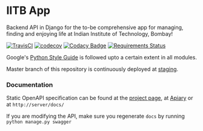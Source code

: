 # IITB App
Backend API in Django for the to-be comprehensive app for managing, finding and enjoying life at Indian Institute of Technology, Bombay!

[![TravisCI](https://api.travis-ci.org/wncc/IITBapp.svg?branch=master)](https://travis-ci.org/wncc/IITBapp)
[![codecov](https://codecov.io/gh/wncc/IITBapp/branch/master/graph/badge.svg)](https://codecov.io/gh/wncc/IITBapp)
[![Codacy Badge](https://api.codacy.com/project/badge/Grade/7e6a386dbec649c99aa6a10218cc3768)](https://www.codacy.com/app/pulsejet/IITBapp?utm_source=github.com&amp;utm_medium=referral&amp;utm_content=wncc/IITBapp&amp;utm_campaign=Badge_Grade)
[![Requirements Status](https://requires.io/github/wncc/IITBapp/requirements.svg?branch=master)](https://requires.io/github/wncc/IITBapp/requirements/?branch=master)

Google's [Python Style Guide](https://google.github.io/styleguide/pyguide.html) is followed upto a certain extent in all modules.

Master branch of this repository is continuously deployed at [staging](https://temp-iitb.radialapps.com/).

### Documentation
Static OpenAPI specification can be found at the [project page](https://wncc.github.io/IITBapp/), at [Apiary](https://iitbapp1.docs.apiary.io/) or at `http://server/docs/`

If you are modifying the API, make sure you regenerate `docs` by running `python manage.py swagger`
